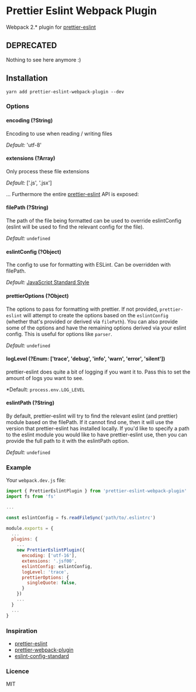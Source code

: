 # Prettier Eslint Webpack Plugin

Webpack 2.* plugin for [prettier-eslint](https://github.com/kentcdodds/prettier-eslint)

## DEPRECATED

Nothing to see here anymore :)

## Installation
```
yarn add prettier-eslint-webpack-plugin --dev
```

### Options

#### encoding (?String)
Encoding to use when reading / writing files

*Default:* 'utf-8'

#### extensions (?Array)
Only process these file extensions

*Default:* ['.js', '.jsx']

... Furthermore the entire [prettier-eslint](https://github.com/kentcdodds/prettier-eslint#options) API is exposed:

#### filePath (?String)
The path of the file being formatted can be used to override eslintConfig (eslint will be used to find the relevant config for the file).

*Default:* `undefined`

#### eslintConfig (?Object)
The config to use for formatting with ESLint. Can be overridden with filePath.

*Default:* [JavaScript Standard Style](http://standardjs.com/)

#### prettierOptions (?Object)
The options to pass for formatting with prettier. If not provided, `prettier-eslint` will attempt to create the options based on the `eslintConfig` (whether that's provided or derived via `filePath`). You can also provide some of the options and have the remaining options derived via your eslint config. This is useful for options like `parser`.

*Default:* `undefined`

#### logLevel (?Enum: ['trace', 'debug', 'info', 'warn', 'error', 'silent'])
prettier-eslint does quite a bit of logging if you want it to. Pass this to set the amount of logs you want to see.

*Default: `process.env.LOG_LEVEL`

#### eslintPath (?String)
By default, prettier-eslint will try to find the relevant eslint (and prettier) module based on the filePath. If it cannot find one, then it will use the version that prettier-eslint has installed locally. If you'd like to specify a path to the eslint module you would like to have prettier-eslint use, then you can provide the full path to it with the eslintPath option.

*Default:* `undefined`

### Example

Your `webpack.dev.js` file:

```javascript
import { PrettierEslintPlugin } from 'prettier-eslint-webpack-plugin'
import fs from 'fs'

...

const eslintConfig = fs.readFileSync('path/to/.eslintrc')

module.exports = {
  ...
  plugins: {
    ...
    new PrettierEslintPlugin({
      encoding: ['utf-16'],
      extensions: '.jsf00',
      eslintConfig: eslintConfig,
      logLevel: 'trace',
      prettierOptions: {
        singleQuote: false,
      }
    })
    ...
  }
  ...
}
```

### Inspiration
* [prettier-eslint](https://github.com/kentcdodds/prettier-eslint)
* [prettier-webpack-plugin](https://github.com/hawkins/prettier-webpack-plugin)
* [eslint-config-standard](https://github.com/feross/eslint-config-standard)

### Licence

MIT
